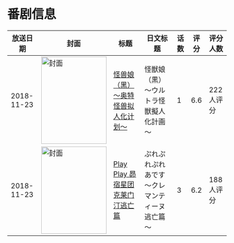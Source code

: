 # 番剧信息

|放送日期|封面|标题|日文标题|话数|评分|评分人数|
|---|---|---|---|---|---|---|
|2018-11-23|<img src="https://lain.bgm.tv/pic/cover/c/8b/dd/241187_Du0ta.jpg" alt="封面" style="width:150px;height:200px;object-fit:cover;">|[怪兽娘（黑）～奥特怪兽拟人化计划～](https://bangumi.tv/subject/241187)|怪獣娘（黒）～ウルトラ怪獣擬人化計画～|1|6.6|222人评分|
|2018-11-23|<img src="https://lain.bgm.tv/pic/cover/c/92/95/267540_7ioB0.jpg" alt="封面" style="width:150px;height:200px;object-fit:cover;">|[Play Play 昴宿星团 克莱门汀逃亡篇](https://bangumi.tv/subject/267540)|ぷれぷれぷれあです ～クレマンティーヌ逃亡篇～|3|6.2|188人评分|

